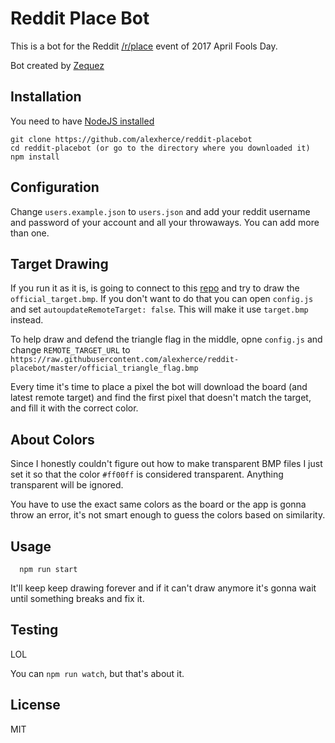 # Reddit Place Bot

This is a bot for the Reddit [/r/place](https://www.reddit.com/r/place/) event of 2017 April Fools Day.

Bot created by [Zequez](https://github.com/Zequez/reddit-placebot)

## Installation

You need to have [NodeJS installed](https://nodejs.org/es/download/)

```
git clone https://github.com/alexherce/reddit-placebot
cd reddit-placebot (or go to the directory where you downloaded it)
npm install
```

## Configuration

Change `users.example.json` to `users.json` and add your reddit username and password
of your account and all your throwaways. You can add more than one.

## Target Drawing

If you run it as it is, is going to connect to this [repo](https://github.com/alexherce/reddit-placebot) and try to draw
the `official_target.bmp`. If you don't want to do that you can open `config.js` and
set `autoupdateRemoteTarget: false`. This will make it use `target.bmp` instead.

To help draw and defend the triangle flag in the middle, opne `config.js` and change `REMOTE_TARGET_URL` to `https://raw.githubusercontent.com/alexherce/reddit-placebot/master/official_triangle_flag.bmp`

Every time it's time to place a pixel the bot will download the board
(and latest remote target) and find the first pixel that doesn't match
the target, and fill it with the correct color.

## About Colors

Since I honestly couldn't figure out how to make transparent BMP files I just
set it so that the color `#ff00ff` is considered transparent. Anything transparent
will be ignored.

You have to use the exact same colors as the board or the app is gonna throw
an error, it's not smart enough to guess the colors based on similarity.

## Usage

```
  npm run start
```

It'll keep keep drawing forever and if it can't draw anymore it's gonna
wait until something breaks and fix it.

## Testing

LOL

You can `npm run watch`, but that's about it.

## License

MIT
